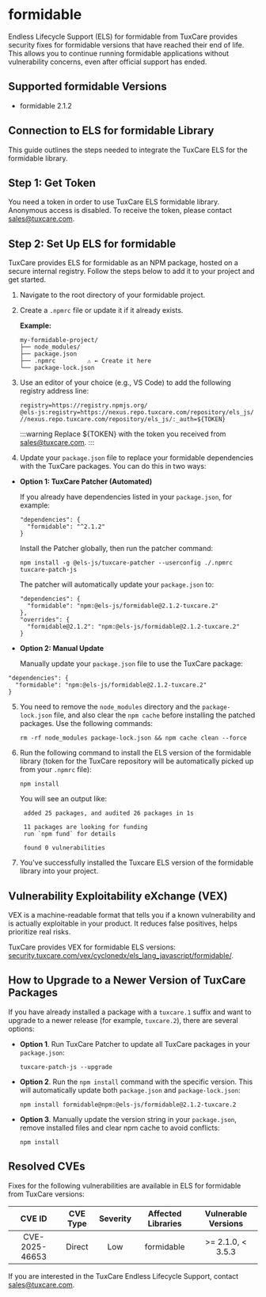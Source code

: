 # formidable

Endless Lifecycle Support (ELS) for formidable from TuxCare provides security fixes for formidable versions that have reached their end of life. This allows you to continue running formidable applications without vulnerability concerns, even after official support has ended.

## Supported formidable Versions

* formidable 2.1.2

## Connection to ELS for formidable Library

This guide outlines the steps needed to integrate the TuxCare ELS for the formidable library.

## Step 1: Get Token

You need a token in order to use TuxCare ELS formidable library. Anonymous access is disabled. To receive the token, please contact [sales@tuxcare.com](mailto:sales@tuxcare.com).

## Step 2: Set Up ELS for formidable

TuxCare provides ELS for formidable as an NPM package, hosted on a secure internal registry. Follow the steps below to add it to your project and get started.

1. Navigate to the root directory of your formidable project.
2. Create a `.npmrc` file or update it if it already exists.

   **Example:**

   ```text
   my-formidable-project/
   ├── node_modules/
   ├── package.json
   ├── .npmrc         ⚠️ ← Create it here
   └── package-lock.json
   ```

3. Use an editor of your choice (e.g., VS Code) to add the following registry address line:

   <CodeWithCopy>

   ```text
   registry=https://registry.npmjs.org/
   @els-js:registry=https://nexus.repo.tuxcare.com/repository/els_js/
   //nexus.repo.tuxcare.com/repository/els_js/:_auth=${TOKEN}
   ```

   </CodeWithCopy>

   :::warning
   Replace ${TOKEN} with the token you received from [sales@tuxcare.com](mailto:sales@tuxcare.com).
   :::

4. Update your `package.json` file to replace your formidable dependencies with the TuxCare packages. You can do this in two ways:

  * **Option 1: TuxCare Patcher (Automated)**

    If you already have dependencies listed in your `package.json`, for example:

    ```text
    "dependencies": {
      "formidable": "^2.1.2"
    }
    ```

    Install the Patcher globally, then run the patcher command:

    <CodeWithCopy>

    ```text
    npm install -g @els-js/tuxcare-patcher --userconfig ./.npmrc
    tuxcare-patch-js
    ```

    </CodeWithCopy>

    The patcher will automatically update your `package.json` to:

    ```text
    "dependencies": {
      "formidable": "npm:@els-js/formidable@2.1.2-tuxcare.2"
    },
    "overrides": {
      "formidable@2.1.2": "npm:@els-js/formidable@2.1.2-tuxcare.2"
    }
    ```
    
  * **Option 2: Manual Update**

     Manually update your `package.json` file to use the TuxCare package:

   <CodeWithCopy>

   ```text
   "dependencies": {
     "formidable": "npm:@els-js/formidable@2.1.2-tuxcare.2"
   }
   ```

   </CodeWithCopy>

5. You need to remove the `node_modules` directory and the `package-lock.json` file, and also clear the `npm cache` before installing the patched packages. Use the following commands:
   
   <CodeWithCopy>

   ```text
   rm -rf node_modules package-lock.json && npm cache clean --force
   ```

   </CodeWithCopy>

6. Run the following command to install the ELS version of the formidable library (token for the TuxCare repository will be automatically picked up from your `.npmrc` file):

   <CodeWithCopy>

   ```text
   npm install
   ```

   </CodeWithCopy>

   You will see an output like:

   ```text
    added 25 packages, and audited 26 packages in 1s
    
    11 packages are looking for funding
    run `npm fund` for details
    
    found 0 vulnerabilities
   ```

7. You've successfully installed the Tuxcare ELS version of the formidable library into your project.

## Vulnerability Exploitability eXchange (VEX) 

VEX is a machine-readable format that tells you if a known vulnerability and is actually exploitable in your product. It reduces false positives, helps prioritize real risks.

TuxCare provides VEX for formidable ELS versions: [security.tuxcare.com/vex/cyclonedx/els_lang_javascript/formidable/](https://security.tuxcare.com/vex/cyclonedx/els_lang_javascript/formidable/).

## How to Upgrade to a Newer Version of TuxCare Packages

If you have already installed a package with a `tuxcare.1` suffix and want to upgrade to a newer release (for example, `tuxcare.2`), there are several options:

* **Option 1**. Run TuxCare Patcher to update all TuxCare packages in your `package.json`:

  <CodeWithCopy>

  ```text
  tuxcare-patch-js --upgrade
  ```

  </CodeWithCopy>

* **Option 2**. Run the `npm install` command with the specific version. This will automatically update both `package.json` and `package-lock.json`:

  <CodeWithCopy>

  ```text
  npm install formidable@npm:@els-js/formidable@2.1.2-tuxcare.2
  ```

  </CodeWithCopy>

* **Option 3**. Manually update the version string in your `package.json`, remove installed files and clear npm cache to avoid conflicts:

  <CodeWithCopy>

  ```text
  npm install
  ```

  </CodeWithCopy>

## Resolved CVEs

Fixes for the following vulnerabilities are available in ELS for formidable from TuxCare versions:

| CVE ID         | CVE Type | Severity | Affected Libraries | Vulnerable Versions |
| :------------: | :------: |:--------:|:------------------:|:-------------------:|
| CVE-2025-46653 | Direct   | Low      | formidable        |  >= 2.1.0, < 3.5.3  |

If you are interested in the TuxCare Endless Lifecycle Support, contact [sales@tuxcare.com](mailto:sales@tuxcare.com).
